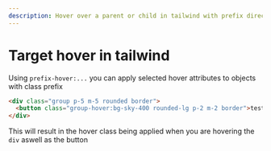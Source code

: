 ```yaml
---
description: Hover over a parent or child in tailwind with prefix directives
---
```


# Target hover in tailwind

Using `prefix-hover:...` you can apply selected hover attributes to objects with class prefix

```html
<div class="group p-5 m-5 rounded border">
  <button class="group-hover:bg-sky-400 rounded-lg p-2 m-2 border">test</button>
</div>
```

This will result in the hover class being applied when you are hovering the `div` aswell as the button
